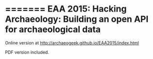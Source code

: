 =======
EAA 2015: Hacking Archaeology: Building an open API for archaeological data
============

Online version at http://archaeogeek.github.io/EAA2015/index.html

PDF version included.